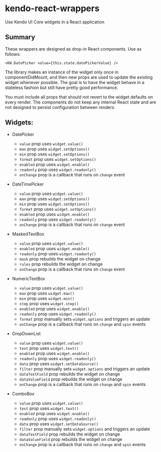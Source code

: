 # kendo-react-wrappers
Use Kendo UI Core widgets in a React application

## Summary
These wrappers are designed as drop-in React components. Use as follows:

    <KW.DatePicker value={this.state.datePickerValue} />

The library makes an instance of the widget only once in componentDidMount, and then new props are used to update the existing widget whenever possible.
The goal is to have the widget behave in a stateless fashion but still have pretty good performance.

You must include all props that should not revert to the widget defaults on every render. The components do not keep any internal React state and are not designed to persist configuration between renders.

## Widgets:

- DatePicker
    - `value` prop uses `widget.value()`
    - `max` prop uses `widget.setOptions()`
    - `min` prop uses `widget.setOptions()`
    - `format` prop uses `widget.setOptions()`
    - `enabled` prop uses `widget.enable()`
    - `readonly` prop uses `widget.readonly()`
    - `onChange` prop is a callback that runs on `change` event

- DateTimePicker
    - `value` prop uses `widget.value()`
    - `max` prop uses `widget.setOptions()`
    - `min` prop uses `widget.setOptions()`
    - `format` prop uses `widget.setOptions()`
    - `enabled` prop uses `widget.enable()`
    - `readonly` prop uses `widget.readonly()`
    - `onChange` prop is a callback that runs on `change` event

- MaskedTextBox
    - `value` prop uses `widget.value()`
    - `enabled` prop uses `widget.enable()`
    - `readonly` prop uses `widget.readonly()`
    - `mask` prop rebuilds the widget on change
    - `rules` prop rebuilds the widget on change
    - `onChange` prop is a callback that runs on `change` event

- NumericTextBox
    - `value` prop uses `widget.value()`
    - `max` prop uses `widget.max()`
    - `min` prop uses `widget.min()`
    - `step` prop uses `widget.step()`
    - `enabled` prop uses `widget.enable()`
    - `readonly` prop uses `widget.readonly()`
    - `format` prop manually sets `widget.options` and triggers an update
    - `onChange` prop is a callback that runs on `change` and `spin` events

- DropDownList
    - `value` prop uses `widget.value()`
    - `text` prop uses `widget.text()`
    - `enabled` prop uses `widget.enable()`
    - `readonly` prop uses `widget.readonly()`
    - `data` prop uses `widget.setDataSource()`
    - `filter` prop manually sets `widget.options` and triggers an update
    - `dataTextField` prop rebuilds the widget on change
    - `dataValueField` prop rebuilds the widget on change
    - `onChange` prop is a callback that runs on `change` and `spin` events

- ComboBox
    - `value` prop uses `widget.value()`
    - `text` prop uses `widget.text()`
    - `enabled` prop uses `widget.enable()`
    - `readonly` prop uses `widget.readonly()`
    - `data` prop uses `widget.setDataSource()`
    - `filter` prop manually sets `widget.options` and triggers an update
    - `dataTextField` prop rebuilds the widget on change
    - `dataValueField` prop rebuilds the widget on change
    - `onChange` prop is a callback that runs on `change` and `spin` events
